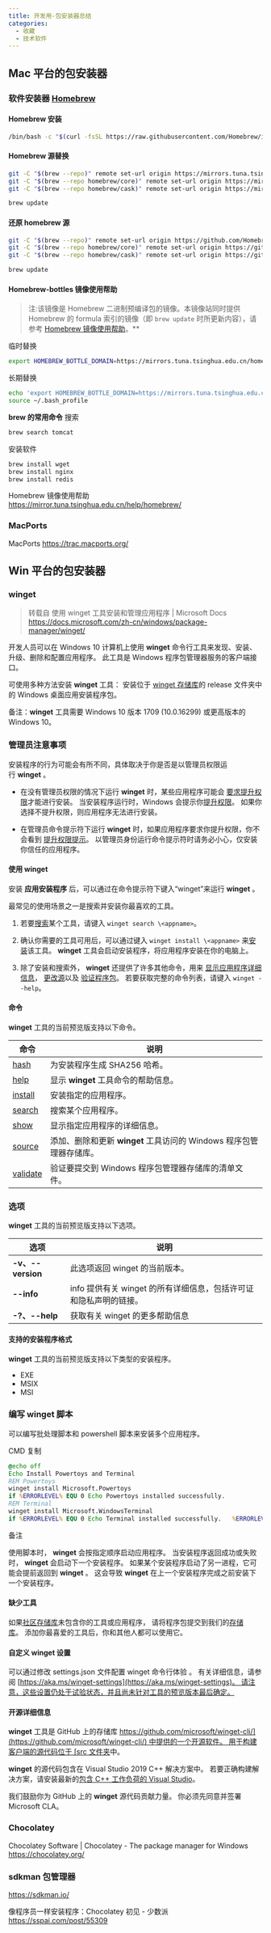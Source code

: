 ```yaml
---
title: 开发用-包安装器总结
categories:
  - 收藏
  - 技术软件
---
```


## Mac 平台的包安装器

### 软件安装器 [Homebrew](https://brew.sh/index_zh-cn)

#### Homebrew 安装

```sh
/bin/bash -c "$(curl -fsSL https://raw.githubusercontent.com/Homebrew/install/HEAD/install.sh)"
```

#### Homebrew 源替换

```sh
git -C "$(brew --repo)" remote set-url origin https://mirrors.tuna.tsinghua.edu.cn/git/homebrew/brew.git
git -C "$(brew --repo homebrew/core)" remote set-url origin https://mirrors.tuna.tsinghua.edu.cn/git/homebrew/homebrew-core.git
git -C "$(brew --repo homebrew/cask)" remote set-url origin https://mirrors.tuna.tsinghua.edu.cn/git/homebrew/homebrew-cask.git

brew update
```

#### 还原 homebrew 源

```sh
git -C "$(brew --repo)" remote set-url origin https://github.com/Homebrew/brew.git
git -C "$(brew --repo homebrew/core)" remote set-url origin https://github.com/Homebrew/homebrew-core.git
git -C "$(brew --repo homebrew/cask)" remote set-url origin https://github.com/Homebrew/homebrew-cask.git

brew update
```

#### Homebrew-bottles 镜像使用帮助

> 注:该镜像是 Homebrew 二进制预编译包的镜像。本镜像站同时提供 Homebrew 的 formula 索引的镜像（即 `brew update` 时所更新内容），请参考 [Homebrew 镜像使用帮助](https://mirrors.tuna.tsinghua.edu.cn/help/homebrew/)。**

临时替换

```sh
export HOMEBREW_BOTTLE_DOMAIN=https://mirrors.tuna.tsinghua.edu.cn/homebrew-bottles
```

长期替换

```sh
echo 'export HOMEBREW_BOTTLE_DOMAIN=https://mirrors.tuna.tsinghua.edu.cn/homebrew-bottles' >> ~/.bash_profile
source ~/.bash_profile
```

**brew 的常用命令**
搜索

```sh
brew search tomcat
```

安装软件

```sh
brew install wget
brew install nginx
brew install redis
```

Homebrew 镜像使用帮助 <https://mirror.tuna.tsinghua.edu.cn/help/homebrew/>

### MacPorts

MacPorts
<https://trac.macports.org/>

## Win 平台的包安装器

### winget

> 转载自 使用 winget 工具安装和管理应用程序 | Microsoft Docs
<https://docs.microsoft.com/zh-cn/windows/package-manager/winget/>

开发人员可以在 Windows 10 计算机上使用 **winget** 命令行工具来发现、安装、升级、删除和配置应用程序。 此工具是 Windows 程序包管理器服务的客户端接口。

可使用多种方法安装 **winget** 工具：
安装位于 [winget 存储库](https://github.com/microsoft/winget-cli)的 release 文件夹中的 Windows 桌面应用安装程序包。

备注：**winget** 工具需要 Windows 10 版本 1709 (10.0.16299) 或更高版本的 Windows 10。

### [](https://docs.microsoft.com/zh-cn/windows/package-manager/winget/#administrator-considerations)管理员注意事项

安装程序的行为可能会有所不同，具体取决于你是否是以管理员权限运行 **winget** 。

* 在没有管理员权限的情况下运行 **winget** 时，某些应用程序可能会 [要求提升权限](https://docs.microsoft.com/zh-cn/windows/security/identity-protection/user-account-control/)才能进行安装。 当安装程序运行时，Windows 会提示你[提升权限](https://docs.microsoft.com/zh-cn/windows/security/identity-protection/user-account-control)。 如果你选择不提升权限，则应用程序无法进行安装。

* 在管理员命令提示符下运行 **winget** 时，如果应用程序要求你提升权限，你不会看到 [提升权限提示](https://docs.microsoft.com/zh-cn/windows/security/identity-protection/user-account-control/how-user-account-control-works)。 以管理员身份运行命令提示符时请务必小心，仅安装你信任的应用程序。

#### [](https://docs.microsoft.com/zh-cn/windows/package-manager/winget/#use-winget)使用 winget

安装 **应用安装程序** 后，可以通过在命令提示符下键入“winget”来运行 **winget** 。

最常见的使用场景之一是搜索并安装你最喜欢的工具。

1. 若要[搜索](https://docs.microsoft.com/zh-cn/windows/package-manager/winget/search)某个工具，请键入 `winget search \<appname>`。

2. 确认你需要的工具可用后，可以通过键入 `winget install \<appname>` 来[安装](https://docs.microsoft.com/zh-cn/windows/package-manager/winget/install)该工具。 **winget** 工具会启动安装程序，将应用程序安装在你的电脑上。

3. 除了安装和搜索外， **winget** 还提供了许多其他命令，用来 [显示应用程序详细信息](https://docs.microsoft.com/zh-cn/windows/package-manager/winget/show)， [更改源](https://docs.microsoft.com/zh-cn/windows/package-manager/winget/source)以及 [验证程序包](https://docs.microsoft.com/zh-cn/windows/package-manager/winget/validate)。 若要获取完整的命令列表，请键入 `winget --help`。

#### [](https://docs.microsoft.com/zh-cn/windows/package-manager/winget/#commands)命令

**winget** 工具的当前预览版支持以下命令。

| 命令 | 说明 |
| --- | --- |
| [hash](https://docs.microsoft.com/zh-cn/windows/package-manager/winget/hash) | 为安装程序生成 SHA256 哈希。 |
| [help](https://docs.microsoft.com/zh-cn/windows/package-manager/winget/help) | 显示 **winget** 工具命令的帮助信息。 |
| [install](https://docs.microsoft.com/zh-cn/windows/package-manager/winget/install) | 安装指定的应用程序。 |
| [search](https://docs.microsoft.com/zh-cn/windows/package-manager/winget/search) | 搜索某个应用程序。 |
| [show](https://docs.microsoft.com/zh-cn/windows/package-manager/winget/show) | 显示指定应用程序的详细信息。 |
| [source](https://docs.microsoft.com/zh-cn/windows/package-manager/winget/source) | 添加、删除和更新 **winget** 工具访问的 Windows 程序包管理器存储库。 |
| [validate](https://docs.microsoft.com/zh-cn/windows/package-manager/winget/validate) | 验证要提交到 Windows 程序包管理器存储库的清单文件。 |

### [](https://docs.microsoft.com/zh-cn/windows/package-manager/winget/#options)选项

**winget** 工具的当前预览版支持以下选项。

| 选项 | 说明 |
| --- | --- |
| **-v、--version** | 此选项返回 winget 的当前版本。 |
| **--info** | info 提供有关 winget 的所有详细信息，包括许可证和隐私声明的链接。 |
| **-?、--help** | 获取有关 winget 的更多帮助信息 |

#### [](https://docs.microsoft.com/zh-cn/windows/package-manager/winget/#supported-installer-formats)支持的安装程序格式

**winget** 工具的当前预览版支持以下类型的安装程序。

* EXE
* MSIX
* MSI

### [](https://docs.microsoft.com/zh-cn/windows/package-manager/winget/#scripting-winget)编写 winget 脚本

可以编写批处理脚本和 powershell 脚本来安装多个应用程序。

CMD 复制

```bat
@echo off
Echo Install Powertoys and Terminal
REM Powertoys
winget install Microsoft.Powertoys
if %ERRORLEVEL% EQU 0 Echo Powertoys installed successfully.
REM Terminal
winget install Microsoft.WindowsTerminal
if %ERRORLEVEL% EQU 0 Echo Terminal installed successfully.   %ERRORLEVEL%
```

备注

使用脚本时， **winget** 会按指定顺序启动应用程序。 当安装程序返回成功或失败时， **winget** 会启动下一个安装程序。 如果某个安装程序启动了另一进程，它可能会提前返回到 **winget** 。 这会导致 **winget** 在上一个安装程序完成之前安装下一个安装程序。

#### [](https://docs.microsoft.com/zh-cn/windows/package-manager/winget/#missing-tools)缺少工具

如果[社区存储库](https://docs.microsoft.com/zh-cn/windows/package-manager/package/repository)未包含你的工具或应用程序， 请将程序包提交到我们的[存储库](https://github.com/microsoft/winget-pkgs)。 添加你最喜爱的工具后，你和其他人都可以使用它。

#### [](https://docs.microsoft.com/zh-cn/windows/package-manager/winget/#customize-winget-settings)自定义 winget 设置

可以通过修改 settings.json 文件配置 winget 命令行体验 。 有关详细信息，请参阅 [https://aka.ms/winget-settings](https://aka.ms/winget-settings)。 请注意，这些设置仍处于试验状态，并且尚未针对工具的预览版本最后确定。

#### [](https://docs.microsoft.com/zh-cn/windows/package-manager/winget/#open-source-details)开源详细信息

**winget** 工具是 GitHub 上的存储库 [https://github.com/microsoft/winget-cli/](https://github.com/microsoft/winget-cli/) 中提供的一个开源软件。 用于构建客户端的源代码位于 [src 文件夹](https://github.com/microsoft/winget-cli/tree/master/src)中。

**winget** 的源代码包含在 Visual Studio 2019 C++ 解决方案中。 若要正确构建解决方案，请安装最新的[包含 C++ 工作负荷的 Visual Studio](https://visualstudio.microsoft.com/downloads/)。

我们鼓励你为 GitHub 上的 **winget** 源代码贡献力量。 你必须先同意并签署 Microsoft CLA。

### Chocolatey

Chocolatey Software | Chocolatey - The package manager for Windows
<https://chocolatey.org/>

### sdkman 包管理器

<https://sdkman.io/>

像程序员一样安装程序：Chocolatey 初见 - 少数派
<https://sspai.com/post/55309>
